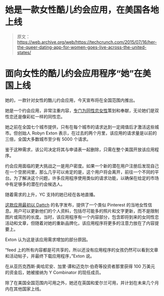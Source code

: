 # 她是一款女性酷儿约会应用，在美国各地上线

> 原文：<https://web.archive.org/web/https://techcrunch.com/2015/07/16/her-the-queer-dating-app-for-women-goes-live-across-the-united-states/>

# 面向女性的酷儿约会应用程序“她”在美国上线

她的，一款针对女性的酷儿约会应用，今天宣布将在全国范围内推出。

她是一个约会应用，非常注重内容，[专门为同性恋女性](https://web.archive.org/web/20230222130708/https://techcrunch.com/2014/05/09/dattch-the-dating-app-for-queer-women-launches-in-la/)策划和奉献，无论她们是双性恋还是像彩虹一样的同性恋。

她之前在全国七个城市提供，只有在每个城市的请求达到一定阈值后才激活这些城市。但创始人 Robyn Exton 表示，在过去的两个月里，该应用的请求量是以前的三倍，全国大多数城市至少有 5000 个请求。

鉴于这种需求，该公司决定将其与申请表一起删除，只需在整个美国开放该应用程序。

约会应用面临的更大挑战之一是用户密度。如果一个新的潜在用户注册后发现自己在一个空房间里，那么几乎可以肯定的是，这个用户将会离开，前往一个不同的平台。为了解决这个问题，许多应用程序使用类似的请求功能，以确保在给定的市场中有足够多的潜在约会候选人。

随着需求的上升，YC 支持的她已经在各地直播。

[这款应用最初以 Dattch](https://web.archive.org/web/20230222130708/https://techcrunch.com/2015/03/18/with-1-million-in-new-funding-dattch-lesbian-dating-app-rebrands-to-her/) 的名字发布，提供了一个类似 Pinterest 的当地女性信息。用户可以更新他们的个人资料，包括尽可能多的照片和文字更新，而不是限制图片或简历的长度。当时，该应用程序有一个内容部分，包含即将到来的女同性恋活动和文章，但随着对她的重新品牌化，该应用程序将更多的注意力放在了内容提要上。

Exton 认为这是该应用需求增加的部分原因。

“feed 上的所有内容都是可共享的，所以还没有应用程序的女孩仍然可以看到文章和活动帖子，并最终下载应用程序，”Exton 说。

在从亚历克西斯·奥哈尼安、加里·谭和迈克尔·伯奇等投资者那里获得 100 万美元的资金后，她被接纳为 Y Combinator 的现任成员。

除了在美国全国范围内可用之外，她还在英国和爱尔兰可用，并计划在未来几个月内在其他国家上线。